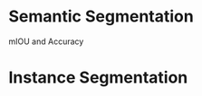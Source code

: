 <!--
 * @Author: Xiang Pan
 * @Date: 2021-12-12 23:27:39
 * @LastEditTime: 2021-12-14 15:48:39
 * @LastEditors: Xiang Pan
 * @Description: 
 * @FilePath: /project/README.md
 * @email: xiangpan@nyu.edu
-->

# Semantic Segmentation
mIOU and Accuracy


# 


# Instance Segmentation
